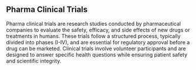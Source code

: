 ## Pharma Clinical Trials

Pharma clinical trials are research studies conducted by pharmaceutical companies to evaluate the safety, efficacy, and side effects of new drugs or treatments in humans. These trials follow a structured process, typically divided into phases (I-IV), and are essential for regulatory approval before a drug can be marketed. Clinical trials involve volunteer participants and are designed to answer specific health questions while ensuring patient safety and scientific integrity.
